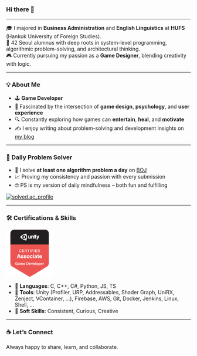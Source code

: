 ### Hi there 👋

---

🎓 I majored in **Business Administration** and **English Linguistics** at **HUFS** (Hankuk University of Foreign Studies).<br>
🚀 42 Seoul alumnus with deep roots in system-level programming, algorithmic problem-solving, and architectural thinking. <br>
🎮 Currently pursuing my passion as a **Game Designer**, blending creativity with logic.

---

### 💡 About Me

- 🕹️ **Game Developer**  
- 🧠 Fascinated by the intersection of **game design**, **psychology**, and **user experience**  
- 🔍 Constantly exploring how games can **entertain**, **heal**, and **motivate**  
- ✍️ I enjoy writing about problem-solving and development insights on [my blog](https://soo-bak.github.io)

---

### 🧩 Daily Problem Solver

- 💪 I solve **at least one algorithm problem a day** on [BOJ](https://solved.ac/profile/jyou717)
- 📈 Proving my consistency and passion with every submission  
- 🤓 PS is my version of daily mindfulness – both fun and fulfilling  

[![solved.ac_profile](http://mazassumnida.wtf/api/v2/generate_badge?boj=jyou717)](https://solved.ac/profile/jyou717)

---

### 🛠️ Certifications & Skills

[![unity-certification](./unity-certified-associate-game-developer.png)](https://www.credly.com/badges/50d3c8f2-8214-4f0d-b3d3-6948c5c86501/public_url)

- 🧩 **Languages**: C, C++, C#, Python, JS, TS
- 🔧 **Tools**: Unity (Profiler, URP, Addressables, Shader Graph, UniRX, Zenject, VContainer, ...), Firebase, AWS, Git, Docker, Jenkins, Linux, Shell, ...
- 🧵 **Soft Skills**: Consistent, Curious, Creative

---

### ☕ Let’s Connect

Always happy to share, learn, and collaborate.<br>
